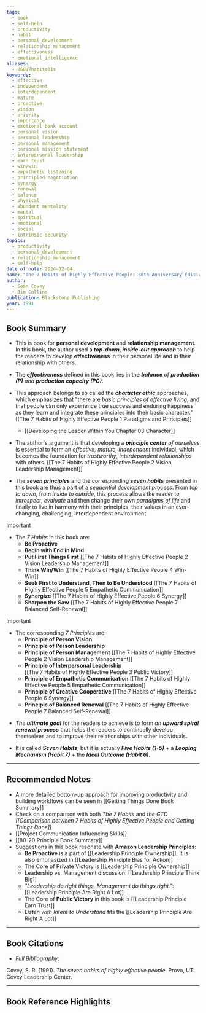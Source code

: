 ```yaml
---
tags:
  - book
  - self-help
  - productivity
  - habit
  - personal_development
  - relationship_management
  - effectiveness
  - emotional_intelligence
aliases:
  - 06017habits01s
keywords:
  - effective
  - independent
  - interdependent
  - mature
  - proactive
  - vision
  - priority
  - importance
  - emotional bank account
  - personal vision
  - personal leadership
  - personal management
  - personal mission statement
  - interpersonal leadership
  - earn trust
  - win/win
  - empathetic listening
  - principled negotiation
  - synergy
  - renewal
  - balance
  - physical
  - abundant mentality
  - mental
  - spiritual
  - emotional
  - social
  - intrinsic security
topics:
  - productivity
  - personal_development
  - relationship_management
  - self-help
date of note: 2024-02-04
name: "The 7 Habits of Highly Effective People: 30th Anniversary Edition"
author:
  - Sean Covey
  - Jim Collins
publication: Blackstone Publishing
year: 1991
---
```


## Book Summary

- This is book for **personal development** and **relationship management**.  In this book, the author used a ***top-down, inside-out approach*** to help the readers to develop **effectiveness** in their personal life and in their relationship with others. 

- The ***effectiveness*** defined in this book lies in the ***balance** of **production (P)** and **production capacity (PC)***.

- This approach belongs to so called the ***character ethic*** approaches, which emphasizes that "there are *basic principles of effective living*, and that people can only experience true success and enduring happiness as they learn and integrate these principles into their basic character."[[The 7 Habits of Highly Effective People 1 Paradigms and Principles]]
	- [[Developing the Leader Within You Chapter 03 Character]]

- The author's argument is that developing a ***principle center** of ourselves* is essential to form an *effective, mature, independent* individual, which becomes the foundation for *trustworthy*, *interdependent  relationships* with others. [[The 7 Habits of Highly Effective People 2 Vision Leadership Management]]

 - The ***seven principles*** and the corresponding ***seven habits*** presented in this book are thus a part of a *sequential development process*. From *top to down*, from *inside to outside*, this process allows the reader to *introspect*, *evaluate* and then change their own *paradigms of life* and finally to live in harmony with their principles, their values in an ever-changing, challenging, interdependent environment.

>[!important]
>  - The _7 Habits_ in this book are:
> 	 - **Be Proactive**
> 	 - **Begin with End in Mind**
> 	 - **Put First Things First**
> 	    [[The 7 Habits of Highly Effective People 2 Vision Leadership Management]]
> 	 - **Think Win/Win**
> 	    [[The 7 Habits of Highly Effective People 4 Win-Win]]
> 	 - **Seek First to Understand, Then to Be Understood** 
> 	    [[The 7 Habits of Highly Effective People 5 Empathetic Communication]]
> 	 - **Synergize** 
> 	    [[The 7 Habits of Highly Effective People 6 Synergy]]
> 	 - **Sharpen the Saw** 
> 	    [[The 7 Habits of Highly Effective People 7 Balanced Self-Renewal]]
> 

>[!important]
> - The corresponding _7 Principles_ are:
> 	 - **Principle of Person Vision**
> 	 - **Principle of Person Leadership**
> 	 - **Principle of Person Management**
> 	    [[The 7 Habits of Highly Effective People 2 Vision Leadership Management]]
> 	 - **Principle of Interpersonal Leadership**  
> 		[[The 7 Habits of Highly Effective People 3 Public Victory]]
> 	 - **Principle of Empathetic Communication**
> 		[[The 7 Habits of Highly Effective People 5 Empathetic Communication]]
> 	 - **Principle of Creative Cooperative** 
> 	    [[The 7 Habits of Highly Effective People 6 Synergy]]
> 	 - **Principle of Balanced Renewal** 
> 	    [[The 7 Habits of Highly Effective People 7 Balanced Self-Renewal]]
> 

- *The **ultimate goal*** for the readers to achieve is to form *an **upward spiral renewal process*** that helps the readers to continually develop themselves and to improve their relationships with other individuals. 
  
- It is called ***Seven Habits***, but it is actually ***Five Habits (1-5)*** + a ***Looping Mechanism (Habit 7)*** + the ***Ideal Outcome (Habit 6)***.









-----------
##  Recommended Notes

- A more detailed bottom-up approach for improving productivity and building workflows can be seen in [[Getting Things Done Book Summary]]
- Check on a comparison with both *The 7 Habits* and *the GTD [[Comparison between 7 Habits of Highly Effective People and Getting Things Done]]*
- [[Project Communication Influencing Skills]]
- [[80-20 Principle Book Summary]]
- Suggestions in this book resonate with **Amazon Leadership Principles**:
	- **Be Proactive** is a part of [[Leadership Principle Ownership]]; It is also emphasized in [[Leadership Principle Bias for Action]]
	- The Core of Private Victory is [[Leadership Principle Ownership]]
	- Leadership vs. Management discussion: [[Leadership Principle Think Big]]
	- *"Leadership do right things, Management do things right."*:  [[Leadership Principle Are Right A Lot]]
	- The Core of **Public Victory** in this book is [[Leadership Principle Earn Trust]]
	- *Listen with Intent to Understand* fits the [[Leadership Principle Are Right A Lot]]


----------
## Book Citations

- *Full Bibliography*:

Covey, S. R. (1991). _The seven habits of highly effective people_. Provo, UT: Covey Leadership Center.

-----------
##  Book Reference Highlights
